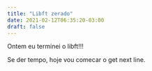 ```yaml
---
title: "Libft zerado"
date: 2021-02-12T06:35:20-03:00
draft: false
---
```


Ontem eu terminei o libft!!!

Se der tempo, hoje vou comecar o get next line.
